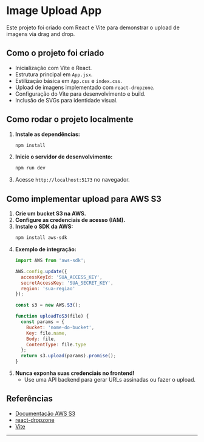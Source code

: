 # Image Upload App

Este projeto foi criado com React e Vite para demonstrar o upload de imagens via drag and drop.

## Como o projeto foi criado
- Inicialização com Vite e React.
- Estrutura principal em `App.jsx`.
- Estilização básica em `App.css` e `index.css`.
- Upload de imagens implementado com `react-dropzone`.
- Configuração do Vite para desenvolvimento e build.
- Inclusão de SVGs para identidade visual.

## Como rodar o projeto localmente
1. **Instale as dependências:**
   ```bash
   npm install
   ```
2. **Inicie o servidor de desenvolvimento:**
   ```bash
   npm run dev
   ```
3. Acesse `http://localhost:5173` no navegador.

## Como implementar upload para AWS S3
1. **Crie um bucket S3 na AWS.**
2. **Configure as credenciais de acesso (IAM).**
3. **Instale o SDK da AWS:**
   ```bash
   npm install aws-sdk
   ```
4. **Exemplo de integração:**
   ```js
   import AWS from 'aws-sdk';

   AWS.config.update({
     accessKeyId: 'SUA_ACCESS_KEY',
     secretAccessKey: 'SUA_SECRET_KEY',
     region: 'sua-regiao'
   });

   const s3 = new AWS.S3();

   function uploadToS3(file) {
     const params = {
       Bucket: 'nome-do-bucket',
       Key: file.name,
       Body: file,
       ContentType: file.type
     };
     return s3.upload(params).promise();
   }
   ```
5. **Nunca exponha suas credenciais no frontend!**
   - Use uma API backend para gerar URLs assinadas ou fazer o upload.

## Referências
- [Documentação AWS S3](https://docs.aws.amazon.com/AmazonS3/latest/userguide/Welcome.html)
- [react-dropzone](https://react-dropzone.js.org/)
- [Vite](https://vitejs.dev/)

---

